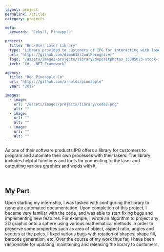 ```yaml
---
layout: project
permalink: /:title/
category: projects

meta:
  keywords: "Jekyll, Pineapple"

project:
  title: "End-User Laser Library"
  type: "Library provided to customers of IPG for interacting with laser."
  url: "https://github.com/dima618/JuulRecognizer"
  logo: "/assets/images/projects/library/depositphotos_33085023-stock-illustration-vector-code-editor-icon.jpg"
  tech: "C#, .NET Framework"

agency:
  title: "Red Pineapple Co"
  url: "https://github.com/arnolds/pineapple"
  year: "2019"

images:
  - image:
    url: "/assets/images/projects/library/code2.png"
    alt: ""
  - image:
    url: ""
    alt: ""
  - image:
    url: ""
    alt: ""
---
```

<p style="padding: 0 0 2rem;">As one of their software products IPG offers a library for customers to program and automate their own processes with their lasers. The library includes helpful functions and tools for connecting to the laser and outputting various graphics and welds with it.</p>
<h2>My Part</h2>
<p style="padding: 0 0 2rem;">Upon starting my internship, I was tasked with configuring the library to generate automated documentation. Upon completion of this project, I became very familiar with the code, and was able to start fixing bugs and implementing new features. For example, I wrote an algorithm to project any 2D graphic onto a sphere using various mathematical methods in order to preserve some properties such as area of object, aspect ratio, angles and vectors at the poles. I fixed various bugs with rotation of shapes, shape fill, barcode generation, etc. Over the course of my work thus far, I have been responsible for updating, maintaining and releasing the library to customers.</p>
